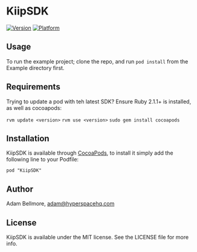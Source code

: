 # KiipSDK

[![Version](http://cocoapod-badges.herokuapp.com/v/KiipSDK/badge.png)](http://cocoadocs.org/docsets/KiipSDK)
[![Platform](http://cocoapod-badges.herokuapp.com/p/KiipSDK/badge.png)](http://cocoadocs.org/docsets/KiipSDK)

## Usage

To run the example project; clone the repo, and run `pod install` from the Example directory first.

## Requirements

Trying to update a pod with teh latest SDK? Ensure Ruby 2.1.1+ is installed, as well as cocoapods:

`rvm update <version>`
`rvm use <version>`
`sudo gem install cocoapods`

## Installation

KiipSDK is available through [CocoaPods](http://cocoapods.org), to install
it simply add the following line to your Podfile:

    pod "KiipSDK"

## Author

Adam Bellmore, adam@hyperspacehq.com

## License

KiipSDK is available under the MIT license. See the LICENSE file for more info.

